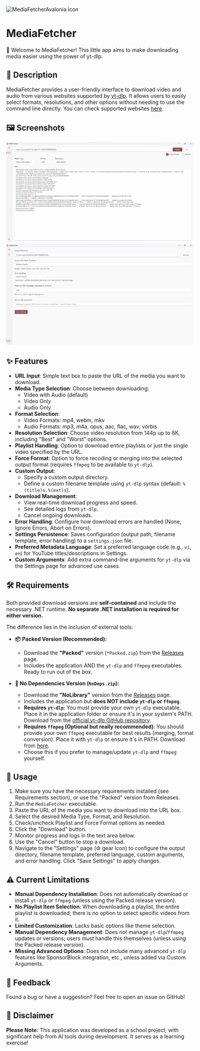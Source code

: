 <img src="Assets/MediaFetcher.ico" alt="MediaFetcherAvalonia Icon" width="64"/>

# MediaFetcher

👋 Welcome to MediaFetcher! This little app aims to make downloading media easier using the power of yt-dlp.

## 📝 Description

MediaFetcher provides a user-friendly interface to download video and audio from various websites supported by [yt-dlp](https://github.com/yt-dlp/yt-dlp).
It allows users to easily select formats, resolutions, and other options without needing to use the command line directly.
You can check supported websites [here](https://github.com/yt-dlp/yt-dlp/blob/master/supportedsites.md).

## 🖼️ Screenshots

![Application Screenshot 1](Assets/screenshot1.png)
![Application Screenshot 2](Assets/screenshot2.png)

## ✨ Features

* **URL Input**: Simple text box to paste the URL of the media you want to download.
* **Media Type Selection**: Choose between downloading:
  * Video with Audio (default)
  * Video Only
  * Audio Only
* **Format Selection**:
  * Video Formats: mp4, webm, mkv
  * Audio Formats: mp3, m4a, opus, aac, flac, wav, vorbis
* **Resolution Selection**: Choose video resolution from 144p up to 8K, including "Best" and "Worst" options.
* **Playlist Handling**: Option to download entire playlists or just the single video specified by the URL.
* **Force Format**: Option to force recoding or merging into the selected output format (requires `ffmpeg` to be available to `yt-dlp`).
* **Custom Output**:
  * Specify a custom output directory.
  * Define a custom filename template using `yt-dlp` syntax (default: `%(title)s.%(ext)s`).
* **Download Management**:
  * View real-time download progress and speed.
  * See detailed logs from `yt-dlp`.
  * Cancel ongoing downloads.
* **Error Handling**: Configure how download errors are handled (None, Ignore Errors, Abort on Errors).
* **Settings Persistence**: Saves configuration (output path, filename template, error handling) to a `settings.json` file.
* **Preferred Metadata Language**: Set a preferred language code (e.g., `vi`, `en`) for YouTube titles/descriptions in Settings.
* **Custom Arguments**: Add extra command-line arguments for `yt-dlp` via the Settings page for advanced use cases.

## 🛠️ Requirements

Both provided download versions are **self-contained** and include the necessary .NET runtime. **No separate .NET installation is required for either version.**

The difference lies in the inclusion of external tools:

* **📦 Packed Version (Recommended):**
  * Download the **"Packed"** version (`*Packed.zip`) from the [Releases](https://github.com/lotusify/MediaFetcherAvalonia/releases/latest) page.
  * Includes the application AND the `yt-dlp` and `ffmpeg` executables. Ready to run out of the box.

* **💨 No Dependencies Version (`NoDeps.zip`):**
  * Download the **"NoLibrary"** version from the [Releases](https://github.com/lotusify/MediaFetcherAvalonia/releases/latest) page.
  * Includes the application but **does NOT include `yt-dlp` or `ffmpeg`**.
  * **Requires `yt-dlp`**: You must provide your own `yt-dlp` executable. Place it in the application folder or ensure it's in your system's PATH. Download from the [official yt-dlp GitHub repository](https://github.com/yt-dlp/yt-dlp).
  * **Requires `ffmpeg` (Optional but really recommended)**: You should provide your own `ffmpeg` executable for best results (merging, format conversion). Place it with `yt-dlp` or ensure it's in PATH. Download from [here](https://ffmpeg.org/download.html).
  * Choose this if you prefer to manage/update `yt-dlp` and `ffmpeg` yourself.

## 🚀 Usage

1.  Make sure you have the necessary requirements installed (see Requirements section), *or* use the "Packed" version from Releases.
2.  Run the `MediaFetcher` executable.
3.  Paste the URL of the media you want to download into the URL box.
4.  Select the desired Media Type, Format, and Resolution.
5.  Check/uncheck Playlist and Force Format options as needed.
6.  Click the "Download" button.
7.  Monitor progress and logs in the text area below.
8.  Use the "Cancel" button to stop a download.
9.  Navigate to the "Settings" page (⚙️ gear icon) to configure the output directory, filename template, preferred language, custom arguments, and error handling. Click "Save Settings" to apply changes.

## ⚠️ Current Limitations

* **Manual Dependency Installation**: Does not automatically download or install `yt-dlp` or `ffmpeg` (unless using the Packed release version).
* **No Playlist Item Selection**: When downloading a playlist, the entire playlist is downloaded; there is no option to select specific videos from it.
* **Limited Customization**: Lacks basic options like theme selection.
* **Manual Dependency Management**: Does not manage `yt-dlp`/`ffmpeg` updates or versions; users must handle this themselves (unless using the Packed release version).
* **Missing Advanced Options**: Does not include many advanced `yt-dlp` features like SponsorBlock integration, etc., unless added via Custom Arguments.

## 🤔 Feedback

Found a bug or have a suggestion? Feel free to open an issue on GitHub!

## 🙏 Disclaimer

**Please Note:** This application was developed as a school project, with significant help from AI tools during development. It serves as a learning exercise!